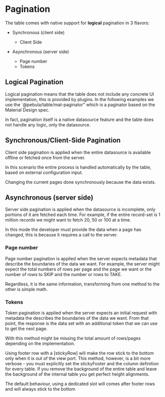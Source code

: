 # Pagination

The table comes with native support for **logical** pagination in 3 flavors:

- Synchronous (client side)
  - Client Side

- Asynchronous (server side)
  - Page number
  - Tokens

## Logical Pagination

Logical pagination means that the table does not include any concrete UI implementation, this is provided by plugins.
In the following examples we use the `@pebula/table/mat-paginator" which is a  paginator based on the Material Design spec.

In fact, pagination itself is a native datasource feature and the table does not handle any logic, only the datasource.

## Synchronous/Client-Side Pagination

Client side pagination is applied when the entire datasource is available offline or fetched once from the server.

In this scenario the entire process is handled automatically by the table, based on external configuration input.

<docsi-mat-example-with-source title="Client side Paginator" contentClass="table-height-300 mat-elevation-z7" query="[{section: 'ex-1'}]">
  <!--@pebula-example:ex-1-->
  <pbl-table usePagination
            blockUi
            vScrollNone
            [dataSource]="clientSideDS"
            [columns]="columns">
    <pbl-table-paginator *negTablePaginatorRef="let table"
                        [table]="table"
                        [paginator]="table.ds.paginator"></pbl-table-paginator>
  </pbl-table>
  <!--@pebula-example:ex-1-->
</docsi-mat-example-with-source>

Changing the current pages done synchronously because the data exists.

## Asynchronous (server side)

Server side pagination is applied when the datasource is incomplete, only portions of it are fetched each time.
For example, if the entire record-set is 1 million records we might want to fetch 20, 50 or 100 at a time.

In this mode the developer must provide the data when a page has changed, this is because it requires a call to the server.

### Page number

Page number pagination is applied when the server expects metadata that describe the boundaries of the data we want.
For example, the server might expect the total numbers of rows per page and the page we want or the number of rows to
SKIP and the number or rows to TAKE.

Regardless, it is the same information, transforming from one method to the other is simple math.

<docsi-mat-example-with-source title="Page number based Server side Paginator" contentClass="table-height-300 mat-elevation-z7" query="[{section: 'ex-2'}]">
    <!--@pebula-example:ex-2-->
  <pbl-table usePagination
            blockUi
            [dataSource]="pageNumberDS"
            [columns]="columns">
    <pbl-table-paginator *negTablePaginatorRef="let table"
                        [table]="table"
                        [paginator]="table.ds.paginator"></pbl-table-paginator>
  </pbl-table>
  <!--@pebula-example:ex-2-->
</docsi-mat-example-with-source>

### Tokens

Token pagination is applied when the server expects an initial request with metadata the describes the boundaries of the data we want.
From that point, the response is the data set with an additional token that we can use to get the next page.

With this method might be missing the total amount of rows/pages depending on the implementation.

<docsi-mat-example-with-source title="Token based based Server side Paginator" contentClass="table-height-300 mat-elevation-z7" query="[{section: 'ex-3'}]">
    <!--@pebula-example:ex-3-->
  <pbl-table usePagination="token"
            blockUi
            [dataSource]="tokenDS"
            [columns]="columns">
    <pbl-table-paginator *negTablePaginatorRef="let table"
                        [table]="table"
                        [paginator]="table.ds.paginator"></pbl-table-paginator>
  </pbl-table>
  <!--@pebula-example:ex-3-->
</docsi-mat-example-with-source>

<docsi-mat-example-with-source title="Paginator using footer row with [stickyFooter]" contentClass="table-height-300 mat-elevation-z7" query="[{section: 'ex-4'}]">
    <p>Using footer row with a [stickyRow] will make the row stick to the bottom only when it is out of the view port.
        This method, however, is a bit more verbose - you must explicitly set the stickyFooter and the column definition for every table.
        If you remove the background of the entire table and leave the background of the internal table you get perfect height alignments.
    </p>
    <p>
      The default behaviour, using a dedicated slot will comes after footer rows and will always stick to the bottom
    </p>
    <!--@pebula-example:ex-4-->
  <pbl-table usePagination
            blockUi
            [dataSource]="footerRowDS"
            [columns]="columnsPaginatorAsFooter"
            [stickyFooter]="[0]"
            style="background: transparent">
    <div *negTableFooterCellTypeDef="'PAGINATOR'; table as table"
        style="display: flex; justify-content: flex-end; width: 100%;">
      <pbl-table-paginator [table]="table"
                          [paginator]="table.ds.paginator"></pbl-table-paginator>
    </div>
  </pbl-table>
  <!--@pebula-example:ex-4-->
</docsi-mat-example-with-source>
